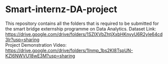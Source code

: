 # Smart-internz-DA-project
This repository contains all the folders that is required to be submitted for the smart bridge externship programme on Data Analytics.
Dataset Link: https://drive.google.com/drive/folders/1SZIXVbZhtjXxbHKnyyU6R2yle64cd3Ir?usp=sharing                                                                           
Project Demonstration Video: https://drive.google.com/drive/folders/1lnmp_1bs2KI8TspUN-KZI6NWVU18wE3M?usp=sharing
